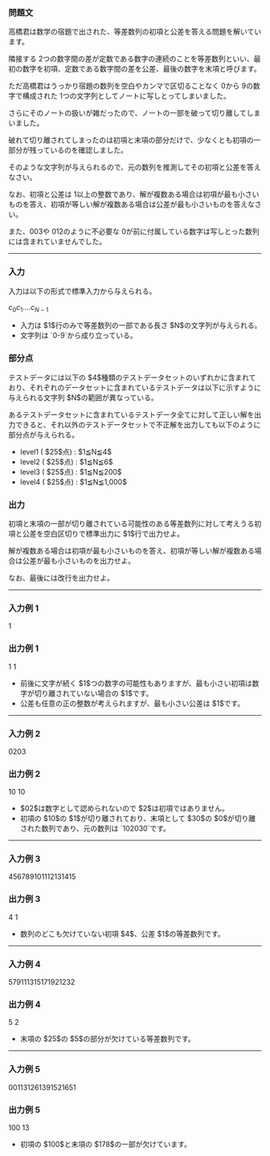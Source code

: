
<div>

<div>

### **問題文**

<section>
高橋君は数学の宿題で出された、等差数列の初項と公差を答える問題を解いています。

隣接する $2$つの数字間の差が定数である数字の連続のことを等差数列といい、最初の数字を初項、定数である数字間の差を公差、最後の数字を末項と呼びます。

ただ高橋君はうっかり宿題の数列を空白やカンマで区切ることなく $0$から $9$の数字で構成された $1$つの文字列としてノートに写しとってしまいました。

さらにそのノートの扱いが雑だったので、ノートの一部を破って切り離してしまいました。

破れて切り離されてしまったのは初項と末項の部分だけで、少なくとも初項の一部分が残っているのを確認しました。

そのような文字列が与えられるので、元の数列を推測してその初項と公差を答えなさい。



なお、初項と公差は $1$以上の整数であり、解が複数ある場合は初項が最も小さいものを答え、初項が等しい解が複数ある場合は公差が最も小さいものを答えなさい。

また、$003$や $012$のように不必要な $0$が前に付属している数字は写しとった数列には含まれていませんでした。

</section>

</div>

---

<div>

<div>

### **入力**

<section>
入力は以下の形式で標準入力から与えられる。

<div>

$c_{0}$$c_{1}$‥‥$c_{N-1}$
</div>

<ul>

<li>
入力は $1$行のみで等差数列の一部である長さ $N$の文字列が与えられる。
</li>

<li>
文字列は `0-9`から成り立っている。
</li>

</ul>

</section>

</div>

<div>

### **部分点**

<section>
テストデータには以下の $4$種類のテストデータセットのいずれかに含まれており、それぞれのデータセットに含まれているテストデータは以下に示すように与えられる文字列 $N$の範囲が異なっている。

あるテストデータセットに含まれているテストデータ全てに対して正しい解を出力できると、それ以外のテストデータセットで不正解を出力しても以下のように部分点が与えられる。


<ul>

<li>
level1 ( $25$点) : $1≦N≦4$
</li>

<li>
level2 ( $25$点) : $1≦N≦6$
</li>

<li>
level3 ( $25$点) : $1≦N≦200$
</li>

<li>
level4 ( $25$点) : $1≦N≦1,000$
</li>

</ul>

</section>

</div>

<div>

### **出力**

<section>
初項と末項の一部が切り離されている可能性のある等差数列に対して考えうる初項と公差を空白区切りで標準出力に $1$行で出力せよ。

解が複数ある場合は初項が最も小さいものを答え、初項が等しい解が複数ある場合は公差が最も小さいものを出力せよ。

なお、最後には改行を出力せよ。

</section>

</div>

</div>

---

<div>

### **入力例 1**

<section>

<div>

1

</div>

</section>

</div>

<div>

### **出力例 1**

<section>

<div>

1 1

</div>

<ul>

<li>
前後に文字が続く $1$つの数字の可能性もありますが、最も小さい初項は数字が切り離されていない場合の $1$です。
</li>

<li>
公差も任意の正の整数が考えられますが、最も小さい公差は $1$です。
</li>

</ul>

</section>

</div>

---

<div>

### **入力例 2**

<section>

<div>

0203

</div>

</section>

</div>

<div>

### **出力例 2**

<section>

<div>

10 10

</div>

<ul>

<li>
$02$は数字として認められないので $2$は初項ではありません。
</li>

<li>
初項の $10$の $1$が切り離されており、末項として $30$の $0$が切り離された数列であり、元の数列は `102030`です。
</li>

</ul>

</section>

</div>

---

<div>

### **入力例 3**

<section>

<div>

456789101112131415

</div>

</section>

</div>

<div>

### **出力例 3**

<section>

<div>

4 1

</div>

<ul>

<li>
数列のどこも欠けていない初項 $4$、公差 $1$の等差数列です。
</li>

</ul>

</section>

</div>

---

<div>

### **入力例 4**

<section>

<div>

579111315171921232

</div>

</section>

</div>

<div>

### **出力例 4**

<section>

<div>

5 2

</div>

<ul>

<li>
末項の $25$の $5$の部分が欠けている等差数列です。
</li>

</ul>

</section>

</div>

---

<div>

### **入力例 5**

<section>

<div>

001131261391521651

</div>

</section>

</div>

<div>

### **出力例 5**

<section>

<div>

100 13

</div>

<ul>

<li>
初項の $100$と末項の $178$の一部が欠けています。
</li>

</ul>

</section>

</div>

</div>
